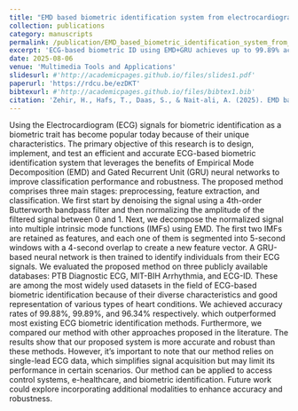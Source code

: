 ```yaml
---
title: "EMD based biometric identification system from electrocardiogram signals using GRU neural networks"
collection: publications
category: manuscripts
permalink: /publication/EMD_based_biometric_identification_system_from_electrocardiogram_signals_using_GRU_neural_networks
excerpt: 'ECG-based biometric ID using EMD+GRU achieves up to 99.89% accuracy on public datasets, outperforming SOTA methods.'
date: 2025-08-06
venue: 'Multimedia Tools and Applications'
slidesurl: #'http://academicpages.github.io/files/slides1.pdf'
paperurl: 'https://rdcu.be/ezDKT'
bibtexurl: #'http://academicpages.github.io/files/bibtex1.bib'
citation: 'Zehir, H., Hafs, T., Daas, S., & Nait-ali, A. (2025). EMD based biometric identification system from electrocardiogram signals using GRU neural networks. Multimedia Tools and Applications, 1-20.'
---
```

Using the Electrocardiogram (ECG) signals for biometric identification as a biometric trait has become popular today because of their unique characteristics. The primary objective of this research is to design, implement, and test an efficient and accurate ECG-based biometric identification system that leverages the benefits of Empirical Mode Decomposition (EMD) and Gated Recurrent Unit (GRU) neural networks to improve classification performance and robustness. The proposed method comprises three main stages: preprocessing, feature extraction, and classification. We first start by denoising the signal using a 4th-order Butterworth bandpass filter and then normalizing the amplitude of the filtered signal between 0 and 1. Next, we decompose the normalized signal into multiple intrinsic mode functions (IMFs) using EMD. The first two IMFs are retained as features, and each one of them is segmented into 5-second windows with a 4-second overlap to create a new feature vector. A GRU-based neural network is then trained to identify individuals from their ECG signals. We evaluated the proposed method on three publicly available databases: PTB Diagnostic ECG, MIT-BIH Arrhythmia, and ECG-ID. These are among the most widely used datasets in the field of ECG-based biometric identification because of their diverse characteristics and good representation of various types of heart conditions. We achieved accuracy rates of 99.88%, 99.89%, and 96.34% respectively. which outperformed most existing ECG biometric identification methods. Furthermore, we compared our method with other approaches proposed in the literature. The results show that our proposed system is more accurate and robust than these methods. However, it’s important to note that our method relies on single-lead ECG data, which simplifies signal acquisition but may limit its performance in certain scenarios. Our method can be applied to access control systems, e-healthcare, and biometric identification. Future work could explore incorporating additional modalities to enhance accuracy and robustness.
